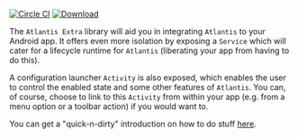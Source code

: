 [![Circle CI](https://circleci.com/gh/echsylon/atlantis-extra/tree/master.svg?style=shield)](https://circleci.com/gh/echsylon/atlantis-extra/tree/master) [![Download](https://api.bintray.com/packages/echsylon/maven/atlantis-extra/images/download.svg) ](https://bintray.com/echsylon/maven/atlantis-extra/_latestVersion)

The `Atlantis Extra` library will aid you in integrating `Atlantis` to your Android app. It offers even more isolation by exposing a `Service` which will cater for a lifecycle runtime for `Atlantis` (liberating your app from having to do this).

A configuration launcher `Activity` is also exposed, which enables the user to control the enabled state and some other features of `Atlantis`. You can, of course, choose to link to this `Activity` from within your app (e.g. from a menu option or a toolbar action) if you would want to. 

You can get a "quick-n-dirty" introduction on how to do stuff [here](https://github.com/echsylon/atlantis-extra/wiki).
